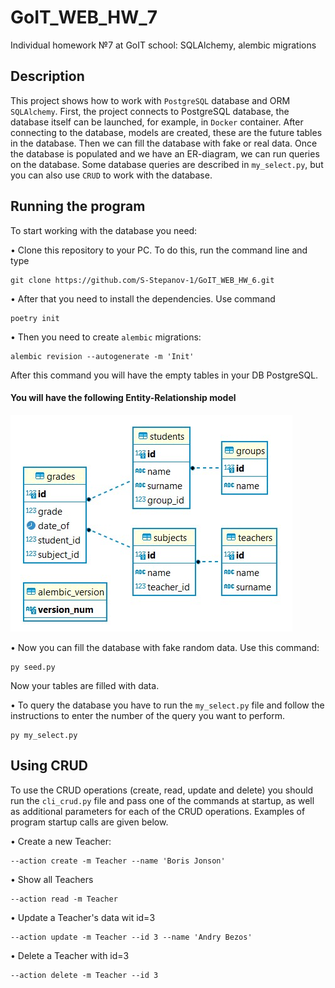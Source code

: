 # GoIT_WEB_HW_7
Individual homework №7 at GoIT school: SQLAlchemy, alembic migrations


## Description

This project shows how to work with `PostgreSQL` database and ORM `SQLAlchemy`. First, the project connects to PostgreSQL database, the database itself can be launched, for example, in `Docker` container. After connecting to the database, models are created, these are the future tables in the database. Then we can fill the database with fake or real data. Once the database is populated and we have an ER-diagram, we can run queries on the database. Some database queries are described in `my_select.py`, but you can also use `CRUD` to work with the database.

## Running the program

To start working with the database you need:

• Clone this repository to your PC. To do this, run the command line and type
```
git clone https://github.com/S-Stepanov-1/GoIT_WEB_HW_6.git
```
• After that you need to install the dependencies. Use command
```
poetry init
```
• Then you need to create `alembic` migrations:
```
alembic revision --autogenerate -m 'Init'
```
After this command you will have the empty tables in your DB PostgreSQL.
####  You will have the following Entity-Relationship model
![Entity-Relationship model](Pictures/Entity_Relationship_model.jpg)

• Now you can fill the database with fake random data. Use this command:
```
py seed.py
```
Now your tables are filled with data.

• To query the database you have to run the `my_select.py` file and follow the instructions to enter the number of the query you want to perform. 
```
py my_select.py
```


## Using CRUD

To use the CRUD operations (create, read, update and delete) you should run the `cli_crud.py` file and pass one of the commands at startup, as well as additional parameters for each of the CRUD operations. Examples of program startup calls are given below.

• Create a new Teacher:
```
--action create -m Teacher --name 'Boris Jonson'
```
• Show all Teachers
```
--action read -m Teacher
```
• Update a Teacher's data wit id=3
```
--action update -m Teacher --id 3 --name 'Andry Bezos'
```
• Delete a Teacher with id=3
```
--action delete -m Teacher --id 3
```
